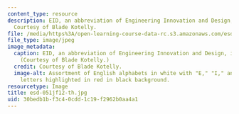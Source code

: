 ```yaml
---
content_type: resource
description: EID, an abbreviation of Engineering Innovation and Design, is highlighted.
  Courtesy of Blade Kotelly.
file: /media/https%3A/open-learning-course-data-rc.s3.amazonaws.com/esd-051j-engineering-innovation-and-design-fall-2012/30bedb1bf3c40cdd1c19f2962b0aa4a1_esd-051jf12-th.jpg
file_type: image/jpeg
image_metadata:
  caption: EID, an abbreviation of Engineering Innovation and Design, is highlighted.
    (Courtesy of Blade Kotelly.)
  credit: Courtesy of Blade Kotelly.
  image-alt: Assortment of English alphabets in white with "E," "I," and "D" three
    letters highlighted in red in black background.
resourcetype: Image
title: esd-051jf12-th.jpg
uid: 30bedb1b-f3c4-0cdd-1c19-f2962b0aa4a1
---
```

